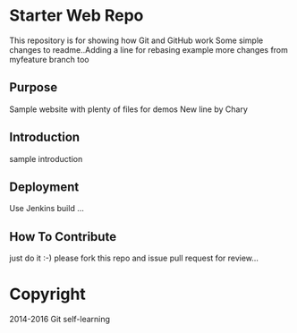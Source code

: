 # Starter Web Repo

This repository is for showing how Git and GitHub work
Some simple changes to readme..Adding a line for rebasing example
more changes from myfeature branch too

## Purpose

Sample website with plenty of files for demos
New line by Chary

## Introduction

sample introduction

## Deployment

Use Jenkins build ...

## How To Contribute

just do it :-)
please fork this repo and issue pull request for review...


# Copyright
2014-2016 Git self-learning

